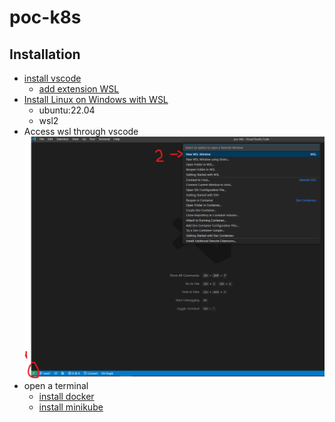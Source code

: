# poc-k8s

## Installation

- [install vscode](https://code.visualstudio.com/)
    - [add extension WSL](https://marketplace.visualstudio.com/items?itemName=ms-vscode-remote.remote-wsl)
- [Install Linux on Windows with WSL](https://learn.microsoft.com/en-us/windows/wsl/install)
    - ubuntu:22.04
    - wsl2
- Access wsl through vscode
![a](./img/vscode-wsl.png)
- open a terminal
    - [install docker](https://nickjanetakis.com/blog/install-docker-in-wsl-2-without-docker-desktop)
    - [install minikube](https://minikube.sigs.k8s.io/docs/drivers/)